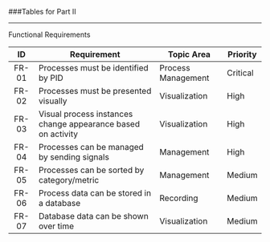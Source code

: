 ###Tables for Part II

---

Functional Requirements

| ID | Requirement | Topic Area | Priority |
| :---: | --- | --- | --- |
| FR-01 | Processes must be identified by PID | Process Management | Critical |
| FR-02 | Processes must be presented visually | Visualization | High |
| FR-03 | Visual process instances change appearance based on activity | Visualization | High |
| FR-04 | Processes can be managed by sending signals | Management | High |
| FR-05 | Processes can be sorted by category/metric | Management | Medium |
| FR-06 | Process data can be stored in a database | Recording | Medium |
| FR-07 | Database data can be shown over time | Visualization | Medium |

